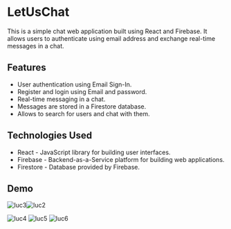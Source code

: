 # LetUsChat
This is a simple chat web application built using React and Firebase. It allows users to authenticate using email address and exchange real-time messages in a chat.

## Features

- User authentication using Email Sign-In.
- Register and login using Email and password.
- Real-time messaging in a chat.
- Messages are stored in a Firestore database.
- Allows to search for users and chat with them.
  
## Technologies Used

- React - JavaScript library for building user interfaces.
- Firebase - Backend-as-a-Service platform for building web applications.
- Firestore - Database provided by Firebase.
  
## Demo

![luc3](https://github.com/anand2025/letuschat/assets/105790879/3d33948a-30f1-4507-a0e2-2fc1a15a03f4)![luc2](https://github.com/anand2025/letuschat/assets/105790879/26a315c3-89c6-4c71-8be8-7fd8651184b4)

![luc4](https://github.com/anand2025/letuschat/assets/105790879/f82a2b8c-1723-4e21-9861-ad85ccb73bc4)
![luc5](https://github.com/anand2025/letuschat/assets/105790879/43d58b0d-f353-4614-9346-da1947d28fe3)
![luc6](https://github.com/anand2025/letuschat/assets/105790879/17974976-efe4-4310-ba22-562dd7d5bd5a)
